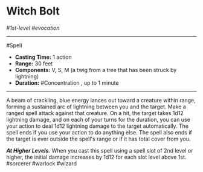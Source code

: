 # Witch Bolt
*#1st-level #evocation*
___ 
#Spell
- **Casting Time:** 1 action
- **Range:** 30 feet
- **Components:** V, S, M (a twig from a tree that has been struck by lightning)
- **Duration:** #Concentration , up to 1 minute
---
A beam of crackling, blue energy lances out toward a creature within range, forming a sustained arc of lightning between you and the target. Make a ranged spell attack against that creature. On a hit, the target takes 1d12 lightning damage, and on each of your turns for the duration, you can use your action to deal 1d12 lightning damage to the target automatically. The spell ends if you use your action to do anything else. The spell also ends if the target is ever outside the spell's range or if it has total cover from you.

***At Higher Levels.*** When you cast this spell using a spell slot of 2nd level or higher, the initial damage increases by 1d12 for each slot level above 1st.
#sorcerer
#warlock
#wizard